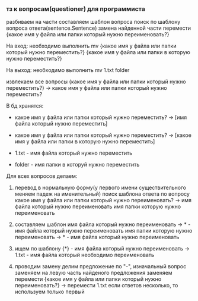 ### тз к вопросам(questioner) для программиста

разбиваем на части
составляем шаблон вопроса
поиск по шаблону вопроса ответа(sentence.Sentence)
замена найденной части
перемести {какое имя у файла или папки который нужно переименовать?}

На вход:
необходимо выполнить mv {какое имя у файла или папки который нужно переместить?} {какое имя у файла или папки в которую нужно переместить?}

На выход:
необходимо выполнить mv 1.txt folder

извлекаем все вопросы
{какое имя у файла или папки который нужно переместить?} -> какое имя у файла или папки который нужно переместить?


В бд хранятся:
 + какое имя у файла или папки который нужно переместить? -> [имя файла который нужно переместить]
 + какое имя у файла или папки который нужно переместить? -> [какое имя у файла или папки в которую нужно переместить]

 + 1.txt - имя файла который нужно переместить
 + folder - имя папки в которуй нужно переместить

Для всех вопросов делаем:

1. перевод в нормальную форму(у первого имени существительного меняем падеж на именительный)
 поиск шаблона ответа по вопросу
 какое имя у файла или папки который нужно переименовать?
 ->
 имя файла который нужно переименовать
 имя папки которую нужно переименовать

2. составляем шаблон
 имя файла который нужно переименовать -> * - имя файла который нужно переименовать
 имя папки которую нужно переименовать -> * - имя файла который нужно переименовать

3. ищем по шаблону 
 {*} - имя файла который нужно переименовать -> 1.txt - имя файла который необходимо переименовать

4. проводим замену
 делим предложение по "-",
 изначальный вопрос заменяем на левую часть найденого предложения заменяем
 перемести {какое имя у файла или папки который нужно переименовать?} -> перемести 1.txt
 если ответов несколько, то используем только первый

